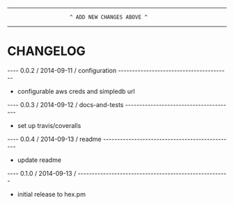 --------------------------------------------------------------------------------
                        ^ ADD NEW CHANGES ABOVE ^
--------------------------------------------------------------------------------

CHANGELOG
=========

---- 0.0.2 / 2014-09-11 / configuration ----------------------------------------
* configurable aws creds and simpledb url

---- 0.0.3 / 2014-09-12 / docs-and-tests ---------------------------------------
* set up travis/coveralls

---- 0.0.4 / 2014-09-13 / readme -----------------------------------------------
* update readme

---- 0.1.0 / 2014-09-13 / ------------------------------------------------------
* initial release to hex.pm
